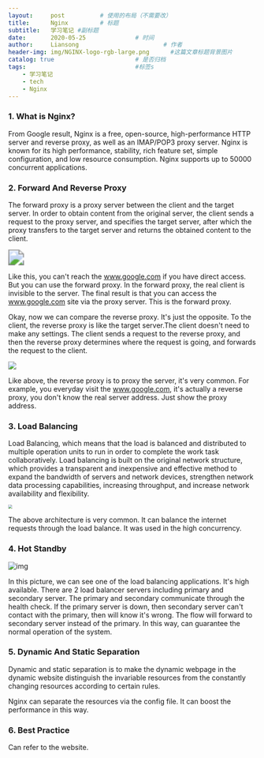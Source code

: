```yaml
---
layout:     post   		  # 使用的布局（不需要改）
title:      Nginx         # 标题
subtitle:   学习笔记 #副标题
date:       2020-05-25				# 时间
author:     Liansong 						# 作者
header-img: img/NGINX-logo-rgb-large.png 	  #这篇文章标题背景图片
catalog: true 						# 是否归档
tags:								#标签s
    - 学习笔记
    - tech
    - Nginx
---
```


### 1. What is Nginx?

From Google result, Nginx is a free, open-source, high-performance HTTP server and reverse proxy, as well as an IMAP/POP3 proxy server. Nginx is known for its high performance, stability, rich feature set, simple configuration, and low resource consumption. Nginx supports up to 50000 concurrent applications.

### 2. Forward And Reverse Proxy

The forward proxy is a proxy server between the client and the target server.  In order to obtain content from the original server, the client sends a request to the proxy server, and specifies the target server, after which the proxy transfers to the target server and returns the obtained content to the client. 

<img src="https://cdn.jsdelivr.net/gh/yeliansong/github-blog-PIC/blog-images/007S8ZIlgy1gf4iaf9a6xj317s0i6dlj.jpg" style="zoom:200%;" />

Like this, you can't reach the www.google.com if you have direct access. But you can use the forward proxy. In the forward proxy, the real client is invisible to the server. The final result is that you can access the www.google.com site via the proxy server. This is the forward proxy.

Okay, now we can compare the reverse proxy. It's just the opposite. To the client, the reverse proxy is like the target server.The client doesn't need to make any settings. The client sends a request to the reverse proxy, and then the reverse proxy determines where the request is going, and forwards the request to the client. 

![](https://cdn.jsdelivr.net/gh/yeliansong/github-blog-PIC/blog-images/007S8ZIlgy1gf4j1ik578j31qa0i4tdk.jpg)

Like above, the reverse proxy is to proxy the server, it's very common. For example, you everyday visit the www.google.com, it's actually a reverse proxy, you don't know the real server address. Just show the proxy address.

### 3. Load Balancing

Load Balancing, which means that the load is balanced and distributed to multiple operation units to run in order to complete the work task collaboratively. Load balancing is built on the original network structure, which provides a transparent and inexpensive and effective method to expand the bandwidth of servers and network devices, strengthen network data processing capabilities, increasing throughput, and increase network availability and flexibility.

<img src="https://cdn.jsdelivr.net/gh/yeliansong/github-blog-PIC/blog-images/007S8ZIlgy1gf4kh82548j30vd0u047l.jpg" style="zoom: 50%;" />

The above architecture is very common. It can balance the internet requests through the load balance. It was used in the high concurrency. 

### 4. Hot Standby

![img](https://user-gold-cdn.xitu.io/2018/7/4/16463cd149a85d6d?imageslim) 

In this picture, we can see one of the load balancing applications.  It's high available. There are 2 load balancer servers including primary and secondary server. The primary and secondary communicate through the health check. If the primary server is down, then secondary server can't contact with the primary, then will know it's wrong. The flow will forward to secondary server instead of the primary. In this way, can guarantee the normal operation of the system.

### 5. Dynamic And Static Separation

Dynamic and static separation is to make the dynamic webpage in the dynamic website distinguish the invariable resources from the constantly changing resources according to certain rules. 

Nginx can separate the resources via the config file. It can boost the performance in this way.

### 6. Best Practice

Can refer to the website.









 

